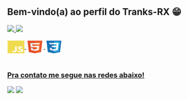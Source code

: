 ## Bem-vindo(a) ao perfil do Tranks-RX 😁

 <div>
   <a href="https://github.com/Tranks-RX">
   <img height="180em" src="https://github-readme-stats.vercel.app/api?username=Tranks-RX&show_icons=true&theme=tokyonight&include_all_commits=true&count_private=true"/>
   <img height="180em" src="https://github-readme-stats.vercel.app/api/top-langs/?username=Tranks-RX&layout=compact&langs_count=6&theme=tokyonight"/>
</div>
    
<div style="display: inline_block"><br>
  <img align="center" alt="Js" height="30" width="40" src="https://raw.githubusercontent.com/devicons/devicon/master/icons/javascript/javascript-plain.svg ">
  <img align="center" alt="HTML" height="30" width="40" src="https://raw.githubusercontent.com/devicons/devicon/master/icons/html5/html5-original.svg ">
  <img align="center" alt="CSS" height="30" width="40" src="https://raw.githubusercontent.com/devicons/devicon/master/icons/css3/css3-original.svg ">
</div>
 
<br>
 
### Pra contato me segue nas redes abaixo!
 
<div>
 <!--<a href="https://www.youtube.com/devemdobro" target="_blank"><img src="https://img.shields.io/badge/YouTube-FF0000?style=for-the- badge&logo=youtube&logoColor=white" target="_blank"></a>-->
  <a href="https://instagram.com/_jaaao_souza_" target="_blank"><img src="https://img.shields.io/badge/-Instagram-%23E4405F?style=for-the- badge&logo=instagram&logoColor=white"></a>
 <!--<a href="https://discord.gg/5DVhGKVf4h" target="_blank"><img src="https://img.shields.io/badge/Discord-7289DA?style=for-the-badge&logo= discord&logoColor=white" target="_blank"></a>-->
  <a href = "mailto:joaovictorssouza497@gmail.com"><img src="https://img.shields.io/badge/-Gmail-%23333?style=for-the-badge&logo=gmail&logoColor=white" alvo ="_blank"></a>
 <!-- <a href="https://www.linkedin.com/in/ricardohdias" target="_blank"><img src="https://img.shields.io/badge/-LinkedIn-%230077B5?style= for-the-badge&logo=linkedin&logoColor=white" target="_blank"></a>-->
</div>
